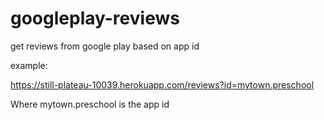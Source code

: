 # googleplay-reviews
get reviews from google play based on app id

example: 

https://still-plateau-10039.herokuapp.com/reviews?id=mytown.preschool

Where mytown.preschool is the app id
